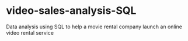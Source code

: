# video-sales-analysis-SQL
Data analysis using SQL to help a movie rental company launch an online video rental service
